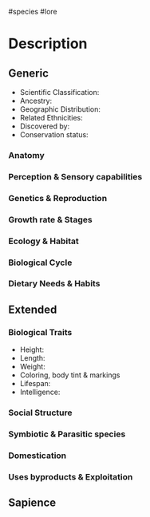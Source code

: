#species #lore 
# Description

## Generic
- Scientific Classification:
- Ancestry:
- Geographic Distribution:
- Related Ethnicities:
- Discovered by:
- Conservation status:

### Anatomy

### Perception & Sensory capabilities

### Genetics & Reproduction

### Growth rate & Stages

### Ecology & Habitat

### Biological Cycle

### Dietary Needs & Habits

## Extended 
### Biological Traits
- Height:
- Length:
- Weight:
- Coloring, body tint & markings
- Lifespan:
- Intelligence:

### Social Structure

### Symbiotic & Parasitic species

### Domestication

### Uses byproducts & Exploitation

## Sapience

